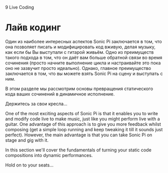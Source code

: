 9 Live Coding

# Лайв кодинг


Один из наиболее интересных аспектов Sonic Pi заключается в том,
что она позволяет писать и модифицировать код вживую, делая музыку,
как если бы Вы выступали с гитарой живьём. Одно из преимуществ такого
подхода в том, что он даёт вам больше обратной связи во время сочинения
(просто начните выполнение цикла и настраивайте это пока оно не зазвучит
просто идеально). Однако, главное преимущество заключается в том,
что вы можете взять Sonic Pi на сцену и выступать с ним.

В этом разделе мы рассмотрим основы превращения статического кода
ваших сочинений в динамичное исполнение.

Держитесь за свои кресла...

One of the most exciting aspects of Sonic Pi is that it enables you to
write and modify code live to make music, just like you might perform
live with a guitar. One advantage of this approach is to give you more
feedback whilst composing (get a simple loop running and keep tweaking
it till it sounds just perfect). However, the main advantage is that you
can take Sonic Pi on stage and gig with it.

In this section we'll cover the fundamentals of turning your static code
compositions into dynamic performances.

Hold on to your seats...
